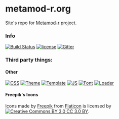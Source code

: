 # metamod-r.org

Site's repo for [Metamod-r](https://github.com/theAsmodai/metamod-r) project.
 
### Info

[![Build Status](https://ci.epicm.org/buildStatus/icon?job=Sites/EpicMorg--metamod-r.org)](https://ci.epicm.org/job/Sites/job/EpicMorg--metamod-r.org/) [![license](https://img.shields.io/github/license/EpicMorg/metamod-r.org.svg?longCache=true&style=flat-square)](https://github.com/EpicMorg/metamod-r.org/blob/master/LICENSE) [![Gitter](https://img.shields.io/gitter/room/metamod-r-org/metamod-r-org.svg?style=flat-square)](https://gitter.im/metamod-r-org)

### Third party things:

#### Other
[![CSS](https://img.shields.io/badge/CSS-Bootstrap%20v4-ff69b4.svg?longCache=true&style=flat-square)](https://github.com/twbs/bootstrap) [![Theme](https://img.shields.io/badge/Theme-Superhero-ff69b4.svg?longCache=true&style=flat-square)](https://bootswatch.com/superhero/) [![Template](https://img.shields.io/badge/Template-Cover-ff69b4.svg?longCache=true&style=flat-square)](http://getbootstrap.com/docs/4.0/examples/cover/) [![JS](https://img.shields.io/badge/JS-jQuery%20v3.3.1-ff69b4.svg?longCache=true&style=flat-square)](https://github.com/jquery/jquery) [![Font](https://img.shields.io/badge/Icons-Font%20Awesome%205.8.0-ff69b4.svg?longCache=true&style=flat-square)](https://github.com/FortAwesome/Font-Awesome) [![Loader](https://img.shields.io/badge/Loader-SVG--Loaders-ff69b4.svg?longCache=true&style=flat-square)](https://github.com/SamHerbert/SVG-Loaders)
 
#### Freepik's Icons
Icons made by [Freepik](http://www.freepik.com") from [Flaticon](https://www.flaticon.com) is licensed by [![Creative Commons BY 3.0 CC 3.0 BY](https://img.shields.io/badge/License-CC%203.0%20BY-orange.svg?longCache=true&style=flat-square)](http://creativecommons.org/licenses/by/3.0/).


